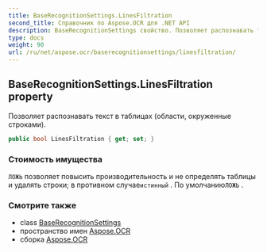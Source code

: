 ```yaml
---
title: BaseRecognitionSettings.LinesFiltration
second_title: Справочник по Aspose.OCR для .NET API
description: BaseRecognitionSettings свойство. Позволяет распознавать текст в таблицах области окруженные строками.
type: docs
weight: 90
url: /ru/net/aspose.ocr/baserecognitionsettings/linesfiltration/
---
```

## BaseRecognitionSettings.LinesFiltration property

Позволяет распознавать текст в таблицах (области, окруженные строками).

```csharp
public bool LinesFiltration { get; set; }
```

### Стоимость имущества

`ЛОЖЬ` позволяет повысить производительность и не определять таблицы и удалять строки; в противном случае`истинный` . По умолчанию`ЛОЖЬ` .

### Смотрите также

* class [BaseRecognitionSettings](../)
* пространство имен [Aspose.OCR](../../baserecognitionsettings/)
* сборка [Aspose.OCR](../../../)


